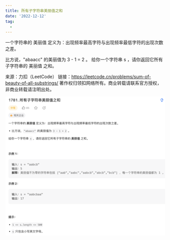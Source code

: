 ```yaml
---
title: 所有子字符串美丽值之和
date: '2022-12-12'
tag:
  - 
---
```

一个字符串的 美丽值 定义为：出现频率最高字符与出现频率最低字符的出现次数之差。

比方说，"abaacc" 的美丽值为 3 - 1 = 2 。
给你一个字符串 s ，请你返回它所有子字符串的 美丽值 之和。

来源：力扣（LeetCode）
链接：<https://leetcode.cn/problems/sum-of-beauty-of-all-substrings/>
著作权归领扣网络所有。商业转载请联系官方授权，非商业转载请注明出处。

![alt](./image/example.png)
